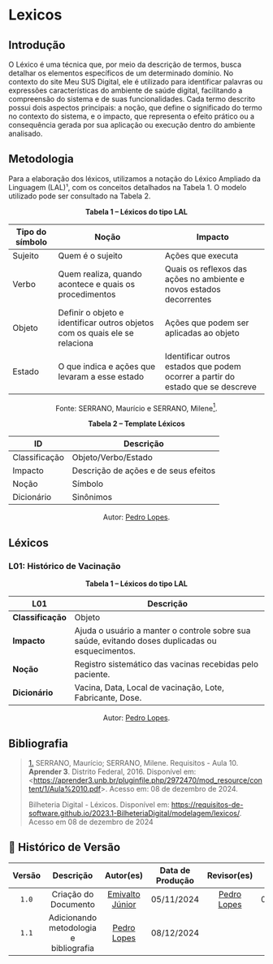 # Lexicos

## Introdução

O Léxico é uma técnica que, por meio da descrição de termos, busca detalhar os elementos específicos de um determinado domínio. No contexto do site Meu SUS Digital, ele é utilizado para identificar palavras ou expressões características do ambiente de saúde digital, facilitando a compreensão do sistema e de suas funcionalidades. Cada termo descrito possui dois aspectos principais: a noção, que define o significado do termo no contexto do sistema, e o impacto, que representa o efeito prático ou a consequência gerada por sua aplicação ou execução dentro do ambiente analisado.


## Metodologia

Para a elaboração dos léxicos, utilizamos a notação do Léxico Ampliado da Linguagem (LAL)¹, com os conceitos detalhados na Tabela 1. O modelo utilizado pode ser consultado na Tabela 2.

<div align="center">
    <p><strong>Tabela 1 – Léxicos do tipo LAL</strong></p>
</div>

<center>

| Tipo do símbolo | Noção | Impacto |
| ----------------- | ------- | ------- |
| Sujeito | Quem é o sujeito | Ações que executa |
| Verbo | Quem realiza, quando acontece e quais os procedimentos | Quais os reflexos das ações no ambiente e novos estados decorrentes |
| Objeto | Definir o objeto e identificar outros objetos com os quais ele se relaciona | Ações que podem ser aplicadas ao objeto  |
| Estado | O que indica e ações que levaram a esse estado | Identificar outros estados que podem ocorrer a partir do estado que se descreve  |

</center>

<div align="center">
    <p>Fonte: SERRANO, Maurício e SERRANO, Milene<a id="anchor_1" href="#REF1"><sup>1</sup></a>.</p>
</div>



<div align="center">
    <p><strong>Tabela 2 – Template Léxicos</strong></p>
</div>

<center>

| ID | Descrição |
| ----------------- | ------- |
| Classificação | Objeto/Verbo/Estado |
| Impacto | Descrição de ações e de seus efeitos | 
| Noção | Símbolo |
| Dicionário | Sinônimos |

</center>

<div align="center">
    <p>Autor: <a href="https://github.com/pLopess">Pedro Lopes</a>.</p>
</div>


## Léxicos

### L01: Histórico de Vacinação

<div align="center">
    <p><strong>Tabela 1 – Léxicos do tipo LAL</strong></p>
</div>

<center>

| **L01**              | **Descrição**                                                                                      |
|----------------------|----------------------------------------------------------------------------------------------------|
| **Classificação**   | Objeto                                                                                            |
| **Impacto**         | Ajuda o usuário a manter o controle sobre sua saúde, evitando doses duplicadas ou esquecimentos.   |
| **Noção**           | Registro sistemático das vacinas recebidas pelo paciente.                                          |
| **Dicionário**      | Vacina, Data, Local de vacinação, Lote, Fabricante, Dose. 

</center>

<div align="center">
    <p>Autor: <a href="https://github.com/pLopess">Pedro Lopes</a>.</p>
</div>


## Bibliografia

> <a id="REF1" href="#anchor_1">1.</a> SERRANO, Maurício; SERRANO, Milene. Requisitos - Aula 10. **Aprender 3**. Distrito Federal, 2016. Disponível em: <<https://aprender3.unb.br/pluginfile.php/2972470/mod_resource/content/1/Aula%2010.pdf>>. Acesso em: 08 de dezembro de 2024.
> 
> Bilheteria Digital - Léxicos. Disponível em: <https://requisitos-de-software.github.io/2023.1-BilheteriaDigital/modelagem/lexicos/>. Acesso em 08 de dezembro de 2024
>



## 📑 Histórico de Versão

 Versão | Descrição | Autor(es) | Data de Produção | Revisor(es) | Data de Revisão |  
|:------:|:-------------------------------:|:--------------:|:--------------:|:-------------:|:---------------------:|
|  `1.0`  | Criação do Documento |[Emivalto Júnior](https://github.com/EmivaltoJrr)| 05/11/2024   | [Pedro Lopes](https://github.com/pLopess) | 08/12/2024 |
|  `1.1`  | Adicionando metodologia e bibliografia| [Pedro Lopes](https://github.com/pLopess)   | 08/12/2024 |  | |
